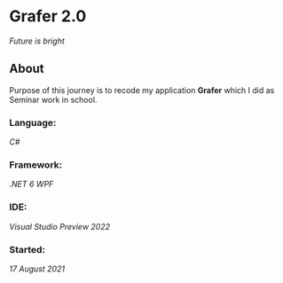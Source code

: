 # Grafer 2.0
*Future is bright*
## About
Purpose of this journey is to recode my application **Grafer** which I did as Seminar work in school.
### Language:
*C#*
### Framework:
*.NET 6 WPF*
### IDE: 
*Visual Studio Preview 2022*
### Started:
*17 August 2021*

